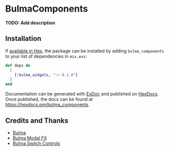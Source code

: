 # BulmaComponents

**TODO: Add description**

## Installation

If [available in Hex](https://hex.pm/docs/publish), the package can be installed
by adding `bulma_components` to your list of dependencies in `mix.exs`:

```elixir
def deps do
  [
    {:bulma_widgets, "~> 0.1.0"}
  ]
end
```

Documentation can be generated with [ExDoc](https://github.com/elixir-lang/ex_doc)
and published on [HexDocs](https://hexdocs.pm). Once published, the docs can
be found at <https://hexdocs.pm/bulma_components>.

## Credits and Thanks

- [Bulma](https://bulma.io)
- [Bulma Modal FX](https://github.com/postare/bulma-modal-fx)
- [Bulma Switch Controls](https://github.com/justboil/bulma-switch-control)
